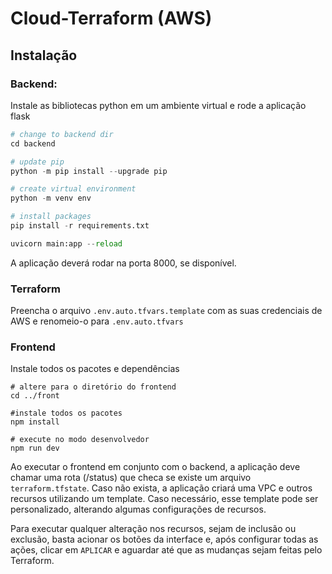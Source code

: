 # Cloud-Terraform (AWS)

## Instalação

### Backend:

Instale as bibliotecas python em um ambiente virtual e rode a aplicação flask

```python
# change to backend dir
cd backend

# update pip
python -m pip install --upgrade pip

# create virtual environment
python -m venv env

# install packages
pip install -r requirements.txt

uvicorn main:app --reload
```

A aplicação deverá rodar na porta 8000, se disponível.

### Terraform

Preencha o arquivo `.env.auto.tfvars.template` com as suas credenciais de AWS e renomeio-o para `.env.auto.tfvars`

### Frontend

Instale todos os pacotes e dependências

```
# altere para o diretório do frontend
cd ../front

#instale todos os pacotes
npm install

# execute no modo desenvolvedor
npm run dev
```

Ao executar o frontend em conjunto com o backend, a aplicação deve chamar uma rota (/status) que checa se existe um arquivo `terraform.tfstate`. Caso não exista, a aplicação criará uma VPC e outros recursos utilizando um template. Caso necessário, esse template pode ser personalizado, alterando algumas configurações de recursos.

Para executar qualquer alteração nos recursos, sejam de inclusão ou exclusão, basta acionar os botões da interface e, após configurar todas as ações, clicar em `APLICAR` e aguardar até que as mudanças sejam feitas pelo Terraform.
